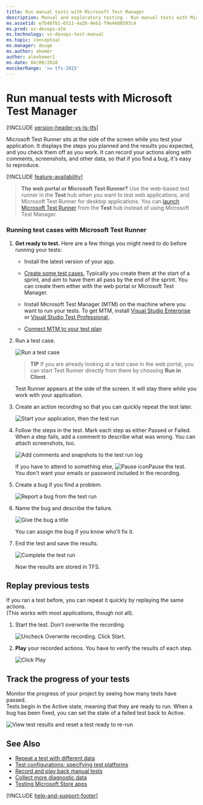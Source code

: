 ```yaml
---
title: Run manual tests with Microsoft Test Manager
description: Manual and exploratory testing - Run manual tests with Microsoft Test Manager
ms.assetid: e7b48fb1-6511-4a2b-9eb1-f9e4488593c4
ms.prod: vs-devops-alm
ms.technology: vs-devops-test-manual
ms.topic: conceptual
ms.manager: douge
ms.author: ahomer
author: alexhomer1
ms.date: 04/09/2018
monikerRange: '>= tfs-2015'
---
```


# Run manual tests with Microsoft Test Manager

[!INCLUDE [version-header-vs-ts-tfs](../_shared/version-header-vs-ts-tfs.md)] 

Microsoft Test Runner sits at the side of the screen while you test your application. It displays the steps you planned and the results you expected, and you check them off as you work. It can record your actions along with comments, screenshots, and other data, so that if you find a bug, it's easy to reproduce.  

[!INCLUDE [feature-availability](../_shared/feature-availability.md)] 
  
>**The web portal or Microsoft Test Runner?** Use the web-based test runner
in the **Test** hub when you want to test web applications, and Microsoft 
Test Runner for desktop applications. You can 
[launch Microsoft Test Runner](../getting-started/run-manual-tests.md#run-desktop)
from the **Test** hub instead of using Microsoft Test Manager.
  
### Running test cases with Microsoft Test Runner  
  
1. **Get ready to test.** Here are a few things you might need to do before running your tests:  
  
   - Install the latest version of your app.  
  
   - [Create some test cases.](plan-manual-tests-with-microsoft-test-manager.md) Typically you create them at the start of a sprint, and aim to have them all pass by the end of the sprint. You can create them either with the web portal or Microsoft Test Manager.  
  
   - Install Microsoft Test Manager (MTM) on the machine where you want to run your tests.
     To get MTM, install [Visual Studio Enterprise](https://www.visualstudio.com/downloads/) or [Visual Studio Test Professional ](https://www.visualstudio.com/vs/test-professional/).
  
   - [Connect MTM to your test plan](connect-microsoft-test-manager-to-your-team-project-and-test-plan.md)  
  
1. Run a test case.  
  
   ![Run a test case](_img/run-manual-tests-with-microsoft-test-manager/almp_t_create07.png)  
  
   > **TIP**
   > If you are already looking at a test case in the web portal, you can start Test Runner directly from there by choosing **Run in Client**.  
  
   Test Runner appears at the side of the screen. It will stay there while you work with your application.  
  
1. Create an action recording so that you can quickly repeat the test later.  
  
   ![Start your application, then the test run](_img/run-manual-tests-with-microsoft-test-manager/almp_t_create08.png)  
  
1. Follow the steps in the test. Mark each step as either Passed or Failed. When a step fails, add a comment to describe what was wrong. You can attach screenshots, too.  
  
   ![Add comments and snapshots to the test run log](_img/run-manual-tests-with-microsoft-test-manager/almp_t_create09.png)  
  
   If you have to attend to something else, ![Pause icon](_img/run-manual-tests-with-microsoft-test-manager/almp_t_runtestpauseicon.png)Pause the test. You don't want your emails or password included in the recording.  
  
1. Create a bug if you find a problem.  
  
   ![Report a bug from the test run](_img/run-manual-tests-with-microsoft-test-manager/almp_t_create10.png)  
  
1. Name the bug and describe the failure.  
  
   ![Give the bug a title](_img/run-manual-tests-with-microsoft-test-manager/almp_t_create11.png)  
  
   You can assign the bug if you know who'll fix it.  
  
1. End the test and save the results.  
  
   ![Complete the test run](_img/run-manual-tests-with-microsoft-test-manager/almp_t_create12.png)  
  
   Now the results are stored in TFS.  
  
## Replay previous tests
  
If you ran a test before, you can repeat it quickly by replaying the same actions.  
(This works with most applications, though not all).  
  
1. Start the test. Don't overwrite the recording.  
  
   ![Uncheck Overwrite recording. Click Start.](_img/run-manual-tests-with-microsoft-test-manager/alm_p_t78play.png)  
  
1. **Play** your recorded actions. You have to verify the results of each step.  
  
   ![Click Play](_img/run-manual-tests-with-microsoft-test-manager/almp_t79playstep.png)  
  
## Track the progress of your tests  

Monitor the progress of your project by seeing how many tests have passed.  
Tests begin in the Active state, meaning that they are ready to run. When a bug has been fixed, you can set the state of a failed test back to Active.  
  
![View test results and reset a test ready to re&#45;run](_img/run-manual-tests-with-microsoft-test-manager/almp_t_run13.png)  
  
## See Also  

* [Repeat a test with different data](../repeat-test-with-different-data.md)   
* [Test configurations: specifying test platforms](../test-different-configurations.md)   
* [Record and play back manual tests](../getting-started/record-play-back-manual-tests.md)   
* [Collect more diagnostic data](collect-more-diagnostic-data-in-manual-tests.md)   
* [Testing Microsoft Store apps](testing-windows-store-apps.md)

[!INCLUDE [help-and-support-footer](../_shared/help-and-support-footer.md)] 
